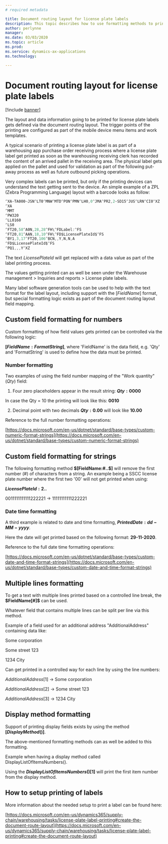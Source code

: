 ```yaml
---
# required metadata

title: Document routing layout for license plate labels
description: This topic describes how to use formatting methods to print values on labels.
author: perlynne
manager: 
ms.date: 03/03/2020
ms.topic: article
ms.prod: 
ms.service: dynamics-ax-applications
ms.technology: 

---
```


# Document routing layout for license plate labels

[!include [banner](../includes/banner.md)]


The layout and data information going to be printed for license plate labels gets defined via the document routing layout. The trigger points of the printing are configured as part of the mobile device menu items and work templates.

A typical scenario of printing a license plate label is as part of a warehousing app purchase order receiving process where a license plate label get printed as soon as the warehousing receiving clerk has recorded the content of an arrived pallet in the receiving area. The physical label gets applied on the pallet and used for validation as part of the following put-away process as well as future outbound picking operations.

Very complex labels can be printed, but only if the printing devices can understand the text getting sent to the device. An simple example of a ZPL (Zebra Programming Language) layout with a barcode looks as follow:

```javascript
^XA~TA000~JSN^LT0^MNW^MTD^PON^PMN^LH0,0^JMA^PR2,2~SD15^JUS^LRN^CI0^XZ
^XA
^MMT
^PW320
^LL0160
^LS0
^FT20,58^A0N,28,28^FH\^FDLabel:^FS
^FT20,81^AAN,18,10^FH\^FD$LicensePlateId$^FS
^BY1,3,17^FT20,106^BCN,,Y,N,N,A
^FD$LicensePlateId$^FS
^PQ1,,,Y^XZ
```

The text $LicensePlateId$ will get replaced with a data value as part of the label printing process.

The values getting printed can as well be seen under the Warehouse management \> Inquiries and reports \> License plate labels.

Many label software generation tools can be used to help with the text format for the label layout, including support with the $[FieldName]$ format, but special formatting logic exists as part of the document routing layout field mapping.

## Custom field formatting for numbers

Custom formatting of how field values gets printed can be controlled via the following logic:

**$[FieldName:FormatString]$**, where &#39;FieldName&#39; is the data field, e.g. &#39;Qty&#39; and &#39;FormatString&#39; is used to define how the data must be printed.

### Number formatting

Two examples of using the field number mapping of the &quot;Work quantity&quot; ($Qty$) field:

1. Four zero placeholders appear in the result string: **$Qty:0000$**

In case the Qty = 10 the printing will look like this: **0010**

2. Decimal point with two decimals **$Qty:0.00$** will look like **10.00**

Reference to the full number formatting operations:

[https://docs.microsoft.com/en-us/dotnet/standard/base-types/custom-numeric-format-strings](https://docs.microsoft.com/en-us/dotnet/standard/base-types/custom-numeric-format-strings)



## Custom field formatting for strings

The following formatting method **$[FieldName:#..$]** will remove the first number (#) of characters from a string. An example being a SSCC license plate number where the first two &#39;00&#39; will not get printed when using:

**$LicensePlateId:2..$**

0011111111111222221 -\> 11111111111222221

### Date time formatting

A third example is related to date and time formatting, **$PrintedDate:dd-MM-yyyy$**.

Here the date will get printed based on the following format: **29-11-2020**.

Reference to the full date time formatting operations:

[https://docs.microsoft.com/en-us/dotnet/standard/base-types/custom-date-and-time-format-strings](https://docs.microsoft.com/en-us/dotnet/standard/base-types/custom-date-and-time-format-strings)



## Multiple lines formatting

To get a text with multiple lines printed based on a controlled line break, the **$FieldName[#]$** can be used.

Whatever field that contains multiple lines can be split per line via this method.

Example of a field used for an additional address &quot;AdditionalAddress&quot; containing data like:

Some corporation

Some street 123

1234 City

Can get printed in a controlled way for each line by using the line numbers:

$AdditionalAddress[1]$ -\> Some corporation

$AdditionalAddress[2]$ -\> Some street 123

$AdditionalAddress[3]$ -\> 1234 City



## Display method formatting

Support of printing display fields exists by using the method **$[DisplayMethod()]$**.

The above-mentioned formatting methods can as well be added to this formatting.

Example when having a display method called DisplayListOfItemsNumbers().

Using the **$DisplayListOfItemsNumbers()[1]$** will print the first item number from the display method.



## How to setup printing of labels

More information about the needed setup to print a label can be found here:

[https://docs.microsoft.com/en-us/dynamics365/supply-chain/warehousing/tasks/license-plate-label-printing#create-the-document-route-layout](https://docs.microsoft.com/en-us/dynamics365/supply-chain/warehousing/tasks/license-plate-label-printing#create-the-document-route-layout)
